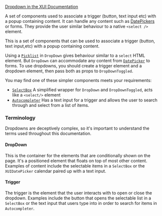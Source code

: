 <div class="xui-margin-vertical">
	<a href="../section-components-collectinginput-dropdowns.html" isDocLink>Dropdown in the XUI Documentation</a>
</div>

A set of components used to associate a trigger (button, text input etc) with a popup containing content. It can handle any content such as [DatePickers](#datepicker) or forms. They provide the user similar behaviour to a native `<select />` element.

This is a set of components that can be used to associate a trigger (button, text input,etc) with a popup containing content.

Using a [`Picklist`](#picklist) in `DropDown` gives behaviour similar to a `select` HTML element. But `DropDown` can accommodate any content from [`DatePicker`](#datepicker) to forms. To use dropdowns, you should create a trigger element and a dropdown element, then pass both as props to `DropDownToggled`.

You may find one of these simpler components meets your requirements:

- [`SelectBox`](#select-box) A simplified wrapper for `DropDown` and `DropDownToggled`, acts like a `<select/>` element
- [`Autocompleter`](#autocompleter) Has a text input for a trigger and allows the user to search through and select from a list of items.

### Terminology

Dropdowns are deceptively complex, so it's important to understand the terms used throughout this documentation.

#### DropDown

This is the container for the elements that are conditionally shown on the page. It's a positioned element that floats on top of most other content. Examples of content include the selectable items in a `SelectBox` or the `XUIDatePicker` calendar paired up with a text input.

#### Trigger

The trigger is the element that the user interacts with to open or close the dropdown. Examples include the button that opens the selectable list in a `SelectBox` or the text input that users type into in order to search for items in `Autocompleter`.
